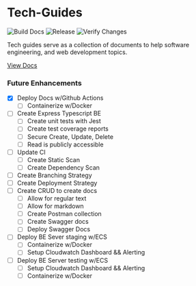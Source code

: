 # Tech-Guides

![Build Docs](https://github.com/domgoaimly/Tech-Guides/actions/workflows/build-docs.yml/badge.svg?branch=feature/docify)
![Release](https://github.com/domgoaimly/Tech-Guides/actions/workflows/release.yml/badge.svg?branch=feature/docify)
![Verify Changes](https://github.com/domgoaimly/Tech-Guides/actions/workflows/verify.yml/badge.svg?branch=feature/docify)

Tech guides serve as a collection of documents to help software engineering, and web development topics. 

[View Docs](https://domgoaimly.github.io/Tech-Guides/#/)

### Future Enhancements
- [X] Deploy Docs w/Github Actions
  - [ ] Containerize w/Docker
- [ ] Create Express Typescript BE
  - [ ] Create unit tests with Jest
  - [ ] Create test coverage reports
  - [ ] Secure Create, Update, Delete
  - [ ] Read is publicly accessible
- [ ] Update CI
  - [ ] Create Static Scan
  - [ ] Create Dependency Scan
- [ ] Create Branching Strategy
- [ ] Create Deployment Strategy
- [ ] Create CRUD to create docs
  - [ ] Allow for regular text
  - [ ] Allow for markdown
  - [ ] Create Postman collection
  - [ ] Create Swagger docs
  - [ ] Deploy Swagger Docs
- [ ] Deploy BE Sever staging w/ECS
  - [ ] Containerize w/Docker
  - [ ] Setup Cloudwatch Dashboard && Alerting
- [ ] Deploy BE Server testing w/ECS
  - [ ] Setup Cloudwatch Dashboard && Alerting
  - [ ] Containerize w/Docker
